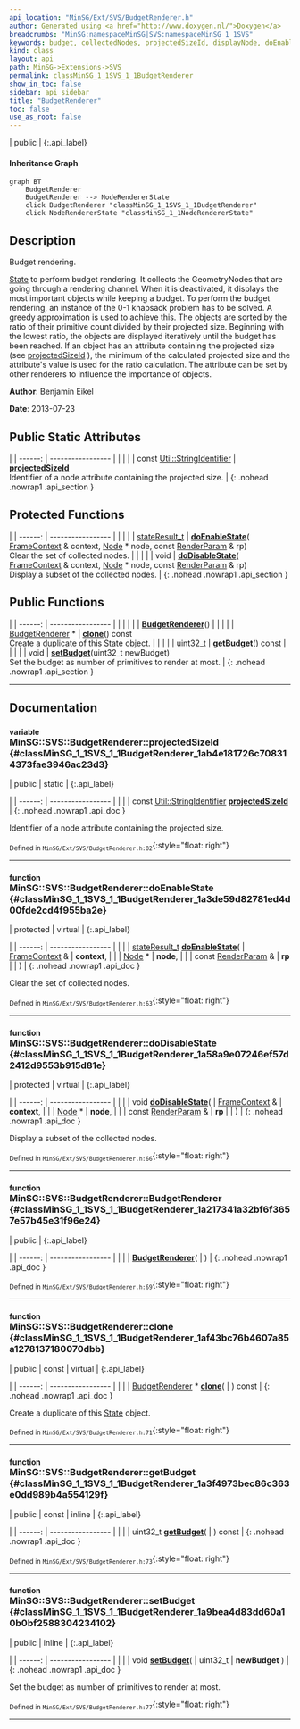 ```yaml
---
api_location: "MinSG/Ext/SVS/BudgetRenderer.h"
author: Generated using <a href="http://www.doxygen.nl/">Doxygen</a>
breadcrumbs: "MinSG:namespaceMinSG|SVS:namespaceMinSG_1_1SVS"
keywords: budget, collectedNodes, projectedSizeId, displayNode, doEnableState, doDisableState, BudgetRenderer, clone, getBudget, setBudget
kind: class
layout: api
path: MinSG->Extensions->SVS
permalink: classMinSG_1_1SVS_1_1BudgetRenderer
show_in_toc: false
sidebar: api_sidebar
title: "BudgetRenderer"
toc: false
use_as_root: false
---
```


| public |
{:.api_label}

#### Inheritance Graph

```mermaid
graph BT
	BudgetRenderer
	BudgetRenderer --> NodeRendererState
	click BudgetRenderer "classMinSG_1_1SVS_1_1BudgetRenderer"
	click NodeRendererState "classMinSG_1_1NodeRendererState"
```

## Description

Budget rendering.

 [State](classMinSG_1_1State) to perform budget rendering. It collects the GeometryNodes that are going through a rendering channel. When it is deactivated, it displays the most important objects while keeping a budget. To perform the budget rendering, an instance of the 0-1 knapsack problem has to be solved. A greedy approximation is used to achieve this. The objects are sorted by the ratio of their primitive count divided by their projected size. Beginning with the lowest ratio, the objects are displayed iteratively until the budget has been reached. If an object has an attribute containing the projected size (see [projectedSizeId](classMinSG_1_1SVS_1_1BudgetRenderer#classMinSG_1_1SVS_1_1BudgetRenderer_1ab4e181726c708314373fae3946ac23d3) ), the minimum of the calculated projected size and the attribute's value is used for the ratio calculation. The attribute can be set by other renderers to influence the importance of objects.



**Author**: Benjamin Eikel



**Date**: 2013-07-23





## Public Static Attributes

|
| ------: | ----------------- |
|  | |
| const [Util::StringIdentifier](classUtil_1_1StringIdentifier) | **[projectedSizeId](#classMinSG_1_1SVS_1_1BudgetRenderer_1ab4e181726c708314373fae3946ac23d3)**  <br/> Identifier of a node attribute containing the projected size. |
{: .nohead .nowrap1 .api_section }


## Protected Functions

|
| ------: | ----------------- |
|  | |
| [stateResult_t](classMinSG_1_1State#classMinSG_1_1State_1a845dea0cc4734d4e6e1ddad95d29e6c1) | **[doEnableState](#classMinSG_1_1SVS_1_1BudgetRenderer_1a3de59d82781ed4d00fde2cd4f955ba2e)**( [FrameContext](classMinSG_1_1FrameContext) & context,  [Node](classMinSG_1_1Node) * node, const [RenderParam](classMinSG_1_1RenderParam) & rp) <br/> Clear the set of collected nodes. |
|  | |
| void | **[doDisableState](#classMinSG_1_1SVS_1_1BudgetRenderer_1a58a9e07246ef57d2412d9553b915d81e)**( [FrameContext](classMinSG_1_1FrameContext) & context,  [Node](classMinSG_1_1Node) * node, const [RenderParam](classMinSG_1_1RenderParam) & rp) <br/> Display a subset of the collected nodes. |
{: .nohead .nowrap1 .api_section }


## Public Functions

|
| ------: | ----------------- |
|  | |
|  | **[BudgetRenderer](#classMinSG_1_1SVS_1_1BudgetRenderer_1a217341a32bf6f3657e57b45e31f96e24)**() |
|  | |
| [BudgetRenderer](classMinSG_1_1SVS_1_1BudgetRenderer) * | **[clone](#classMinSG_1_1SVS_1_1BudgetRenderer_1af43bc76b4607a85a1278137180070dbb)**() const <br/> Create a duplicate of this [State](classMinSG_1_1State) object. |
|  | |
| uint32_t | **[getBudget](#classMinSG_1_1SVS_1_1BudgetRenderer_1a3f4973bec86c363e0dd989b4a554129f)**() const |
|  | |
| void | **[setBudget](#classMinSG_1_1SVS_1_1BudgetRenderer_1a9bea4d83dd60a10b0bf2588304234102)**(uint32_t newBudget) <br/> Set the budget as number of primitives to render at most. |
{: .nohead .nowrap1 .api_section }


-------------------------------------------------------------------

## Documentation

### <small>variable</small><br/> MinSG::SVS::BudgetRenderer::projectedSizeId {#classMinSG_1_1SVS_1_1BudgetRenderer_1ab4e181726c708314373fae3946ac23d3}

| public | static |
{:.api_label}

|
| ------: | ----------------- |
|  |
| const [Util::StringIdentifier](classUtil_1_1StringIdentifier) **[projectedSizeId](#classMinSG_1_1SVS_1_1BudgetRenderer_1ab4e181726c708314373fae3946ac23d3)**  |
{: .nohead .nowrap1 .api_doc }

Identifier of a node attribute containing the projected size.





<sub>Defined in `MinSG/Ext/SVS/BudgetRenderer.h:82`</sub>{:style="float: right"}

-------------------------------------------------------------------

### <small>function</small><br/> MinSG::SVS::BudgetRenderer::doEnableState {#classMinSG_1_1SVS_1_1BudgetRenderer_1a3de59d82781ed4d00fde2cd4f955ba2e}

| protected | virtual |
{:.api_label}

|
| ------: | ----------------- |
|  |
| [stateResult_t](classMinSG_1_1State#classMinSG_1_1State_1a845dea0cc4734d4e6e1ddad95d29e6c1) **[doEnableState](#classMinSG_1_1SVS_1_1BudgetRenderer_1a3de59d82781ed4d00fde2cd4f955ba2e)**( |  [FrameContext](classMinSG_1_1FrameContext) & | **context**, |
| |  [Node](classMinSG_1_1Node) * | **node**, |
| | const [RenderParam](classMinSG_1_1RenderParam) & | **rp** |
|   ) |
{: .nohead .nowrap1 .api_doc }

Clear the set of collected nodes.





<sub>Defined in `MinSG/Ext/SVS/BudgetRenderer.h:63`</sub>{:style="float: right"}

-------------------------------------------------------------------

### <small>function</small><br/> MinSG::SVS::BudgetRenderer::doDisableState {#classMinSG_1_1SVS_1_1BudgetRenderer_1a58a9e07246ef57d2412d9553b915d81e}

| protected | virtual |
{:.api_label}

|
| ------: | ----------------- |
|  |
| void **[doDisableState](#classMinSG_1_1SVS_1_1BudgetRenderer_1a58a9e07246ef57d2412d9553b915d81e)**( |  [FrameContext](classMinSG_1_1FrameContext) & | **context**, |
| |  [Node](classMinSG_1_1Node) * | **node**, |
| | const [RenderParam](classMinSG_1_1RenderParam) & | **rp** |
|   ) |
{: .nohead .nowrap1 .api_doc }

Display a subset of the collected nodes.





<sub>Defined in `MinSG/Ext/SVS/BudgetRenderer.h:66`</sub>{:style="float: right"}

-------------------------------------------------------------------

### <small>function</small><br/> MinSG::SVS::BudgetRenderer::BudgetRenderer {#classMinSG_1_1SVS_1_1BudgetRenderer_1a217341a32bf6f3657e57b45e31f96e24}

| public |
{:.api_label}

|
| ------: | ----------------- |
|  |
|  **[BudgetRenderer](#classMinSG_1_1SVS_1_1BudgetRenderer_1a217341a32bf6f3657e57b45e31f96e24)**( |  ) |
{: .nohead .nowrap1 .api_doc }





<sub>Defined in `MinSG/Ext/SVS/BudgetRenderer.h:69`</sub>{:style="float: right"}

-------------------------------------------------------------------

### <small>function</small><br/> MinSG::SVS::BudgetRenderer::clone {#classMinSG_1_1SVS_1_1BudgetRenderer_1af43bc76b4607a85a1278137180070dbb}

| public | const | virtual |
{:.api_label}

|
| ------: | ----------------- |
|  |
| [BudgetRenderer](classMinSG_1_1SVS_1_1BudgetRenderer) * **[clone](#classMinSG_1_1SVS_1_1BudgetRenderer_1af43bc76b4607a85a1278137180070dbb)**( |  ) const |
{: .nohead .nowrap1 .api_doc }

Create a duplicate of this [State](classMinSG_1_1State) object.





<sub>Defined in `MinSG/Ext/SVS/BudgetRenderer.h:71`</sub>{:style="float: right"}

-------------------------------------------------------------------

### <small>function</small><br/> MinSG::SVS::BudgetRenderer::getBudget {#classMinSG_1_1SVS_1_1BudgetRenderer_1a3f4973bec86c363e0dd989b4a554129f}

| public | const | inline |
{:.api_label}

|
| ------: | ----------------- |
|  |
| uint32_t **[getBudget](#classMinSG_1_1SVS_1_1BudgetRenderer_1a3f4973bec86c363e0dd989b4a554129f)**( |  ) const |
{: .nohead .nowrap1 .api_doc }





<sub>Defined in `MinSG/Ext/SVS/BudgetRenderer.h:73`</sub>{:style="float: right"}

-------------------------------------------------------------------

### <small>function</small><br/> MinSG::SVS::BudgetRenderer::setBudget {#classMinSG_1_1SVS_1_1BudgetRenderer_1a9bea4d83dd60a10b0bf2588304234102}

| public | inline |
{:.api_label}

|
| ------: | ----------------- |
|  |
| void **[setBudget](#classMinSG_1_1SVS_1_1BudgetRenderer_1a9bea4d83dd60a10b0bf2588304234102)**( | uint32_t | **newBudget** ) |
{: .nohead .nowrap1 .api_doc }

Set the budget as number of primitives to render at most.





<sub>Defined in `MinSG/Ext/SVS/BudgetRenderer.h:77`</sub>{:style="float: right"}

-------------------------------------------------------------------


